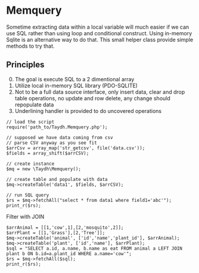 # Memquery
Sometime extracting data within a local variable will much easier if we can use SQL rather than using loop and conditional construct. Using in-memory Sqlite is an alternative way to do that. This small helper class provide simple methods to try that.

Principles
----------
0. The goal is execute SQL to a 2 dimentional array
1. Utilize local in-memory SQL library (PDO-SQLITE)
2. Not to be a full data source interface, only insert data, clear and drop table operations, no update and row delete, any change should repopulate data
3. Underlining handler is provided to do uncovered operations

```
// load the script
require('path_to/Taydh.Memquery.php');

// supposed we have data coming from csv
// parse CSV anyway as you see fit
$arrCsv = array_map('str_getcsv', file('data.csv'));
$fields = array_shift($arrCSV);

// create instance
$mq = new \Taydh\Memquery();

// create table and populate with data
$mq->createTable('data1', $fields, $arrCSV);

// run SQL query
$rs = $mq->fetchAll("select * from data1 where field1='abc'");
print_r($rs);
```

Filter with JOIN

```
$arrAnimal = [[1,'cow',1],[2,'mosquito',2]];
$arrPlant = [[1,'Grass'],[2,'Tree']];
$mq->createTable('animal', ['id','name','plant_id'], $arrAnimal);
$mq->createTable('plant', ['id','name'], $arrPlant);
$sql = "SELECT a.id, a.name, b.name as eat FROM animal a LEFT JOIN plant b ON b.id=a.plant_id WHERE a.name='cow'";
$rs = $mq->fetchAll($sql);
print_r($rs);
```
